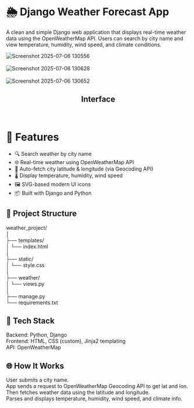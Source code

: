 # 🌦️ Django Weather Forecast App

A clean and simple Django web application that displays real-time weather data using the OpenWeatherMap API. Users can search by city name and view temperature, humidity, wind speed, and climate conditions.

![Screenshot 2025-07-06 130556](https://github.com/user-attachments/assets/f5860138-4ac3-49f6-bd42-6992790d406b)<br><br>
![Screenshot 2025-07-06 130628](https://github.com/user-attachments/assets/3ff08ca4-97d3-4789-a95a-92b8539221be)<br><br>
![Screenshot 2025-07-06 130652](https://github.com/user-attachments/assets/d27bd8c8-b3c2-4e8f-8a22-edbf6e90af8a)
<br> <h2 align='center'>Interface </h1> <br>


<h1>🚀 Features </h1>

- 🔍 Search weather by city name
- 🌐 Real-time weather using OpenWeatherMap API
- 📍 Auto-fetch city latitude & longitude (via Geocoding API)
- 🌡️ Display temperature, humidity, wind speed
- 🖼️ SVG-based modern UI icons
- 📦 Built with Django and Python


<h2> 📁 Project Structure </h2>

  weather_project/<br>
│                <br>
├── templates/    <br>
│   └── index.html      
│                   <br>
├── static/        <br>
│   └── style.css        
│                  <br>
├── weather/  <br>
│   └── views.py      
│            <br>
├── manage.py      <br>
└── requirements.txt        <br>


<h2> 🧱 Tech Stack </h2>

Backend: Python, Django <br>
Frontend: HTML, CSS (custom), Jinja2 templating <br>
API: OpenWeatherMap    <br>


<h2> 🌐 How It Works </h2>

User submits a city name.   <br>
App sends a request to OpenWeatherMap Geocoding API to get lat and lon.  <br>
Then fetches weather data using the latitude and longitude. <br>
Parses and displays temperature, humidity, wind speed, and climate info.<br>


